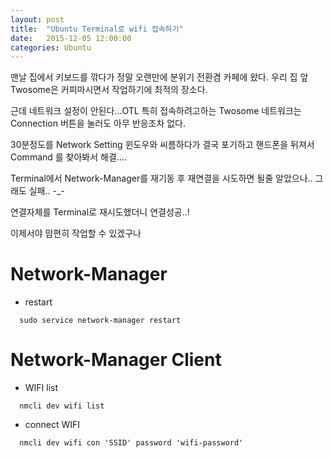 ```yaml
---
layout: post
title:  "Ubuntu Terminal로 wifi 접속하기"
date:   2015-12-05 12:00:00
categories: Ubuntu
---
```


맨날 집에서 키보드를 깎다가 정말 오랜만에 분위기 전환겸 카페에 왔다.
우리 집 앞 Twosome은 커피마시면서 작업하기에 최적의 장소다.

근데 네트워크 설정이 안된다...OTL
특히 접속하려고하는 Twosome 네트워크는 Connection 버튼을 눌러도 아무 반응조차 없다.

30분정도를 Network Setting 윈도우와 씨름하다가 결국 포기하고
핸드폰을 뒤져서 Command 를 찾아봐서 해결....

<!--more-->

Terminal에서 Network-Manager를 재기동 후 재연결을 시도하면 될줄 알았으나.. 그래도 실패.. -_-

연결자체를 Terminal로 재시도했더니 연결성공..!

이제서야 맘편히 작업할 수 있겠구나

# Network-Manager
  * restart

```
  sudo service network-manager restart
```

# Network-Manager Client
  * WIFI list

```
  nmcli dev wifi list
```

  * connect WIFI 

```
  nmcli dev wifi con 'SSID' password 'wifi-password'
```
